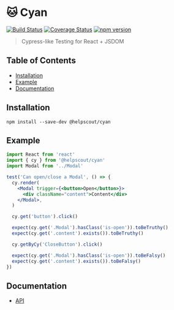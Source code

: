 # 🐱 Cyan

[![Build Status](https://travis-ci.org/helpscout/cyan.svg?branch=master)](https://travis-ci.org/helpscout/cyan)
[![Coverage Status](https://coveralls.io/repos/github/helpscout/cyan/badge.svg?branch=master)](https://coveralls.io/github/helpscout/cyan?branch=master)
[![npm version](https://badge.fury.io/js/%40helpscout%2Fcyan.svg)](https://badge.fury.io/js/%40helpscout%2Fcyan)

> Cypress-like Testing for React + JSDOM

## Table of Contents

<!-- START doctoc generated TOC please keep comment here to allow auto update -->
<!-- DON'T EDIT THIS SECTION, INSTEAD RE-RUN doctoc TO UPDATE -->

- [Installation](#installation)
- [Example](#example)
- [Documentation](#documentation)

<!-- END doctoc generated TOC please keep comment here to allow auto update -->

## Installation

```
npm install --save-dev @helpscout/cyan
```

## Example

```jsx
import React from 'react'
import { cy } from '@helpscout/cyan'
import Modal from '../Modal'

test('Can open/close a Modal', () => {
  cy.render(
    <Modal trigger={<button>Open</button>}>
      <div className="content">Content</div>
    </Modal>,
  )

  cy.get('button').click()

  expect(cy.get('.Modal').hasClass('is-open')).toBeTruthy()
  expect(cy.get('.content').exists()).toBeTruthy()

  cy.getByCy('CloseButton').click()

  expect(cy.get('.Modal').hasClass('is-open')).toBeFalsy()
  expect(cy.get('.content').exists()).toBeFalsy()
})
```

## Documentation

- [API](./docs/api)

